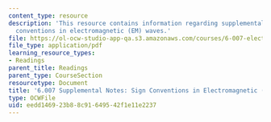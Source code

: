 ```yaml
---
content_type: resource
description: 'This resource contains information regarding supplemental notes: sign
  conventions in electromagnetic (EM) waves.'
file: https://ol-ocw-studio-app-qa.s3.amazonaws.com/courses/6-007-electromagnetic-energy-from-motors-to-lasers-spring-2011/eedd146923b88c91649542f1e11e2237_MIT6_007S11_sign.pdf
file_type: application/pdf
learning_resource_types:
- Readings
parent_title: Readings
parent_type: CourseSection
resourcetype: Document
title: '6.007 Supplemental Notes: Sign Conventions in Electromagnetic (EM) Waves'
type: OCWFile
uid: eedd1469-23b8-8c91-6495-42f1e11e2237
---
```

